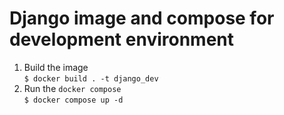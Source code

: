 # Django image and compose for development environment

1. Build the image<br>
`$ docker build . -t django_dev`
2. Run the `docker compose`<br>
`$ docker compose up -d`
